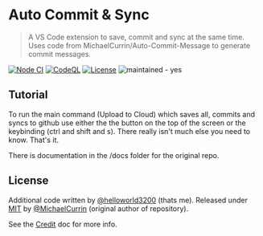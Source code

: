 # Auto Commit & Sync
> A VS Code extension to save, commit and sync at the same time. Uses code from MichaelCurrin/Auto-Commit-Message to generate commit messages.

<!-- Badges mostly generated with https://michaelcurrin.github.io/badge-generator/#/ -->

[![Node CI](https://github.com/helloworld3200/auto-commit-sync/workflows/Node%20CI/badge.svg)](https://github.com/helloworld3200/auto-commit-sync/actions?query=workflow:"Node+CI")
[![CodeQL](https://github.com/helloworld3200/auto-commit-sync/workflows/CodeQL/badge.svg)](https://github.com/helloworld3200/auto-commit-sync/actions?query=workflow%3ACodeQL)
[![License](https://img.shields.io/badge/License-MIT-blue)](#license "Go to License section")
![maintained - yes](https://img.shields.io/badge/maintained-yes-blue)

## Tutorial

To run the main command (Upload to Cloud) which saves all, commits and syncs to github use either the the button on the top of the screen or the keybinding (ctrl and shift and s).
There really isn't much else you need to know. That's it.

There is documentation in the /docs folder for the original repo.

## License

Additional code written by [@helloworld3200](https://github.com/helloworld3200) (thats me).
Released under [MIT](/LICENSE) by [@MichaelCurrin](https://github.com/MichaelCurrin) (original author of repository).

See the [Credit](/docs/other/credit.md) doc for more info.
